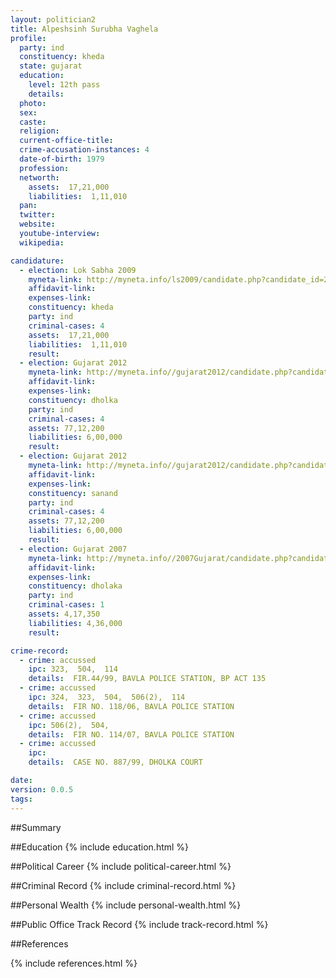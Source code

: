 ```yaml
---
layout: politician2
title: Alpeshsinh Surubha Vaghela
profile: 
  party: ind
  constituency: kheda
  state: gujarat
  education: 
    level: 12th pass
    details: 
  photo: 
  sex: 
  caste: 
  religion: 
  current-office-title: 
  crime-accusation-instances: 4
  date-of-birth: 1979
  profession: 
  networth: 
    assets:  17,21,000
    liabilities:  1,11,010
  pan: 
  twitter: 
  website: 
  youtube-interview: 
  wikipedia: 

candidature: 
  - election: Lok Sabha 2009
    myneta-link: http://myneta.info/ls2009/candidate.php?candidate_id=2615
    affidavit-link: 
    expenses-link: 
    constituency: kheda 
    party: ind
    criminal-cases: 4
    assets:  17,21,000
    liabilities:  1,11,010
    result:  
  - election: Gujarat 2012
    myneta-link: http://myneta.info//gujarat2012/candidate.php?candidate_id=46
    affidavit-link: 
    expenses-link: 
    constituency: dholka 
    party: ind
    criminal-cases: 4
    assets: 77,12,200
    liabilities: 6,00,000
    result:  
  - election: Gujarat 2012
    myneta-link: http://myneta.info//gujarat2012/candidate.php?candidate_id=1214
    affidavit-link: 
    expenses-link: 
    constituency: sanand 
    party: ind
    criminal-cases: 4
    assets: 77,12,200
    liabilities: 6,00,000
    result:  
  - election: Gujarat 2007
    myneta-link: http://myneta.info//2007Gujarat/candidate.php?candidate_id=475
    affidavit-link: 
    expenses-link: 
    constituency: dholaka 
    party: ind
    criminal-cases: 1
    assets: 4,17,350
    liabilities: 4,36,000
    result:  

crime-record: 
  - crime: accussed
    ipc: 323,  504,  114
    details:  FIR.44/99, BAVLA POLICE STATION, BP ACT 135  
  - crime: accussed
    ipc: 324,  323,  504,  506(2),  114
    details:  FIR NO. 118/06, BAVLA POLICE STATION  
  - crime: accussed
    ipc: 506(2),  504,
    details:  FIR NO. 114/07, BAVLA POLICE STATION   
  - crime: accussed
    ipc: 
    details:  CASE NO. 887/99, DHOLKA COURT   

date: 
version: 0.0.5
tags: 
---
```

##Summary


##Education
{% include education.html %}


##Political Career
{% include political-career.html %}


##Criminal Record
{% include criminal-record.html %}


##Personal Wealth
{% include personal-wealth.html %}


##Public Office Track Record
{% include track-record.html %}


##References


{% include references.html %}